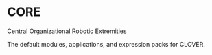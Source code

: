 # CORE

Central Organizational Robotic Extremities

The default modules, applications, and expression packs for CLOVER.
